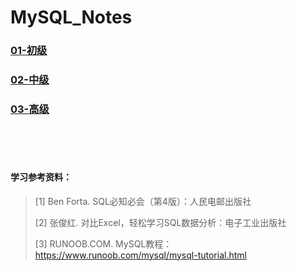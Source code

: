 # MySQL_Notes

### [01-初级](初级.md)

### [02-中级](中级.md)

### [03-高级](高级.md)

<br/>

<br/>

<br/>

#### 学习参考资料：

> [1] Ben Forta. SQL必知必会（第4版）：人民电邮出版社
>
> [2] 张俊红. 对比Excel，轻松学习SQL数据分析：电子工业出版社
>
> [3] RUNOOB.COM. MySQL教程：https://www.runoob.com/mysql/mysql-tutorial.html





